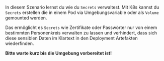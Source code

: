 In diesem Szenario lernst du wie du `Secrets` verwaltest. Mit K8s kannst du `Secrets` erstellen die in einem Pod via Umgebungsvariable oder als `Volume` gemounted werden.

Das ermöglicht es `Secrets` wie Zertifikate oder Passwörter nur von einem bestimmten Personenkreis verwalten zu lassen und verhindert, dass sich diese sensiblen Daten im Klartext in den Deployment Artefakten wiederfinden.

**Bitte warte kurz bis die Umgebung vorbereitet ist!**